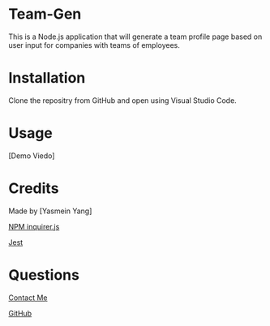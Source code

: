 # Team-Gen
    
This is a Node.js application that will generate a team profile page based on user input for companies with teams of employees.

# Installation

Clone the repositry from GitHub and open using Visual Studio Code.

# Usage 
[Demo Viedo]



# Credits

Made by [Yasmein Yang]

[NPM inquirer.js](https://www.npmjs.com/package/inquirer)

[Jest](https://jestjs.io/)

# Questions

[Contact Me](yasmein.yang@gmail.com)

[GitHub](https://github.com/GO4YAS)
